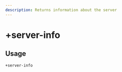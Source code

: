 ```yaml
---
description: Returns information about the server
---
```


# +server-info

## Usage

```
+server-info
```
